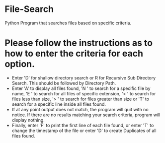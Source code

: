 # File-Search
Python Program that searches files based on specific criteria.
# Please follow the instructions as to how to enter the criteria for each option.
<ul>
  <li>Enter 'D' for shallow directory search or R for Recursive Sub Directory Search. This should be followed by Directory Path. </li>
  <li>Enter 'A' to display all files found, 'N <filename>' to search for a specific file by name, 'E <extension>' to search for all files of specific extension, '< <size>' to search for files less than size, '> <size>' to search for files greater than size or 'T' <line> to search for a specific line inside all files found.</li>
  <li>If at any point output does not match, the program will quit with no notice. If there are no results matching your search criteria, program will display nothing.</li>
  <li>Finally, enter 'F' to print the first line of each file found, or enter 'T' to change the timestamp of the file or enter 'D' to create Duplicates of all files found.
</ul>
